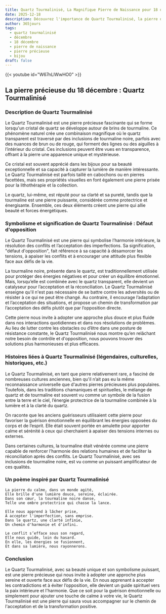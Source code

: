 ```yaml
---
title: Quartz Tourmalinisé, La Magnifique Pierre de Naissance pour 18 décembre
date: 2025-12-18
description: Découvrez l'importance de Quartz Tourmalinisé, la pierre de naissance du 18 décembre qui symbolise Défaut d'opposition. Laissez sa beauté et sa signification illuminer votre journée.
author: 365jours
tags:
  - quartz tourmalinisé
  - décembre
  - 18 décembre
  - pierre de naissance
  - pierre précieuse
  - bijou
draft: false
---
```


{{< youtube id="W67nLlWwHO0" >}}

## La pierre précieuse du 18 décembre : Quartz Tourmalinisé

### Description de Quartz Tourmalinisé

Le Quartz Tourmalinisé est une pierre précieuse fascinante qui se forme lorsqu'un cristal de quartz se développe autour de brins de tourmaline. Ce phénomène naturel crée une combinaison magnifique où le quartz transparent est traversé par des inclusions de tourmaline noire, parfois avec des nuances de brun ou de rouge, qui forment des lignes ou des aiguilles à l’intérieur du cristal. Ces inclusions peuvent être vues en transparence, offrant à la pierre une apparence unique et mystérieuse.

Ce cristal est souvent apprécié dans les bijoux pour sa beauté exceptionnelle et sa capacité à capturer la lumière de manière intéressante. Le Quartz Tourmalinisé est parfois taillé en cabochons ou en pierres facettées, mais ses propriétés visuelles en font également une pierre prisée pour la lithothérapie et la collection.

Le quartz, lui-même, est réputé pour sa clarté et sa pureté, tandis que la tourmaline est une pierre puissante, considérée comme protectrice et énergisante. Ensemble, ces deux éléments créent une pierre qui allie beauté et forces énergétiques.

### Symbolisme et signification de Quartz Tourmalinisé : Défaut d'opposition

Le Quartz Tourmalinisé est une pierre qui symbolise l’harmonie intérieure, la résolution des conflits et l’acceptation des imperfections. Sa signification, "défaut d'opposition", fait référence à sa capacité à désamorcer les tensions, à apaiser les conflits et à encourager une attitude plus flexible face aux défis de la vie.

La tourmaline noire, présente dans le quartz, est traditionnellement utilisée pour protéger des énergies négatives et pour créer un équilibre émotionnel. Mais, lorsqu’elle est combinée avec le quartz transparent, elle devient un catalyseur pour l’acceptation et la réconciliation. Le Quartz Tourmalinisé enseigne qu'il n'est pas nécessaire de se battre contre les adversités ou de résister à ce qui ne peut être changé. Au contraire, il encourage l’adaptation et l’acceptation des situations, et propose un chemin de transformation par l’acceptation des défis plutôt que par l’opposition directe.

Cette pierre nous invite à adopter une approche plus douce et plus fluide dans nos interactions quotidiennes et dans nos résolutions de problèmes. Au lieu de lutter contre les obstacles ou d’être dans une posture de résistance constante, le Quartz Tourmalinisé nous montre qu’en relâchant notre besoin de contrôle et d'opposition, nous pouvons trouver des solutions plus harmonieuses et plus efficaces.

### Histoires liées à Quartz Tourmalinisé (légendaires, culturelles, historiques, etc.)

Le Quartz Tourmalinisé, en tant que pierre relativement rare, a fasciné de nombreuses cultures anciennes, bien qu'il n’ait pas eu la même reconnaissance universelle que d'autres pierres précieuses plus populaires. Toutefois, dans les traditions chamaniques et spirituelles, le mélange de quartz et de tourmaline est souvent vu comme un symbole de la fusion entre la terre et le ciel, l’énergie protectrice de la tourmaline combinée à la lumière et à la clarté du quartz.

On raconte que les anciens guérisseurs utilisaient cette pierre pour favoriser la guérison émotionnelle en équilibrant les énergies opposées du corps et de l’esprit. Elle était souvent portée en amulette pour apporter calme et sérénité à ceux qui cherchaient à apaiser des tensions internes ou externes.

Dans certaines cultures, la tourmaline était vénérée comme une pierre capable de renforcer l’harmonie des relations humaines et de faciliter la réconciliation après des conflits. Le Quartz Tourmalinisé, avec ses inclusions de tourmaline noire, est vu comme un puissant amplificateur de ces qualités.

### Un poème inspiré par Quartz Tourmalinisé

	La pierre du calme, dans un monde agité,  
	Elle brille d'une lumière douce, sereine, éclairée.  
	Dans son cœur, la tourmaline noire danse,  
	Telle une ombre protectrice qui chasse la lance.
	
	Elle nous apprend à lâcher prise,  
	À accepter l'imperfection, sans emprise.  
	Dans le quartz, une clarté infinie,  
	Un chemin d'harmonie et d'infini.
	
	Le conflit s’efface sous son regard,  
	Elle nous guide, loin du hasard.  
	En elle, les énergies se fusionnent,  
	Et dans sa lumière, nous rayonnerons.

### Conclusion

Le Quartz Tourmalinisé, avec sa beauté unique et son symbolisme puissant, est une pierre précieuse qui nous invite à adopter une approche plus sereine et ouverte face aux défis de la vie. En nous apprenant à accepter les contradictions et à éviter l’opposition, elle devient un guide spirituel vers la paix intérieure et l'harmonie. Que ce soit pour la guérison émotionnelle ou simplement pour ajouter une touche de calme à votre vie, le Quartz Tourmalinisé est une pierre qui saura vous accompagner sur le chemin de l'acceptation et de la transformation positive.